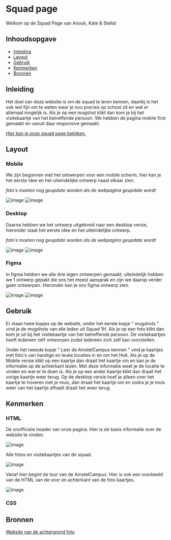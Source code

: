 
# Squad page
Welkom op de Squad Page van Anouk, Kate & Stella!

## Inhoudsopgave
- [Inleiding](#inleiding)
- [Layout](#layout)
- [Gebruik](#gebruik)
- [Kenmerken](#kenmerken)
- [Bronnen](#bronnen)


## Inleiding 
Het doel van deze website is om de squad te leren kennen, daarbij is het ook wel fijn om te weten waar je nou precies op school zit en wat er allemaal mogelijk is.
Als je op een mugshot klikt dan kom je bij het visitekaartje van het betreffende persoon. 
We hebben de pagina mobile first gemaakt en vanuit daar responsive gemaakt.

[Hier kan je onze squad page bekijken.](https://edu.nl/mt7ar)



## Layout

### Mobile
We zijn begonnen met het ontwerpen voor een mobile scherm, hier kan je het eerste idee en het uiteindelijke ontwerp naast elkaar zien.

  *foto's moeten nog geupdate worden als de webpagina geupdate wordt*
  
![image](https://github.com/user-attachments/assets/1ba3f3ed-2532-4b13-8daf-8070c8556b29) ![image](https://github.com/user-attachments/assets/d424a25e-f8f1-4fe4-a45a-afd00a52907c)



### Desktop
Daarna hebben we het ontwerp uitgebreid naar een desktop versie, hieronder staat het eerste idee en het uiteindelijke ontwerp.

  *foto's moeten nog geupdate worden als de webpagina geupdate wordt*

  
![image](https://github.com/user-attachments/assets/92ba98f9-bd73-4413-9de0-c08fd1809425)
![image](https://github.com/user-attachments/assets/7d78a03b-dfc6-468a-8eda-7cd0968777ec)


### Figma

In figma hebben we alle drie eigen ontwerpen gemaakt, uiteindelijk hebben we 1 ontwerp gepakt die ons het meest aansprak en zijn we daarop verder gaan ontwerpen. Hieronder kan je ons figma ontwerp zien.

![image](https://github.com/user-attachments/assets/96ce4c3e-dbf4-444e-9324-878875d4838f)
![image](https://github.com/user-attachments/assets/a4ac9950-3e08-4e8d-b51f-37e48ba39d5a)





## Gebruik
Er staan twee kopjes op de website, onder het eerste kopje " mugshots " vind je de mugshots van alle leden uit Squad 1H. Als je op een foto klikt dan kom je uit bij het visitekaartje van het betreffende persoon. De visitekaartjes heeft iedereen zelf ontworpen zodat iedereen zich zelf kan voorstellen.

Onder het tweede kopje " Leer de AmstelCampus kennen " vind je kaartjes met foto's van handige en leuke locaties in en om het HvA. Als je op de Mobile versie klikt op een kaartje dan draait het kaartje om en kan je de informatie op de achterkant lezen. Met deze informatie weet je de locatie te vinden en wat er te doen is. Als je op een ander kaartje klikt dan draait het vorige kaartje weer terug.
Op de desktop versie hoef je alleen over het kaartje te hoveren met je muis, dan draait het kaartje om en zodra je je muis weer van het kaartje afhaalt draait het weer terug.



## Kenmerken

### HTML
De onofficiele header van onze pagina. Hier is de basis informatie over de website te vinden.

![image](https://github.com/user-attachments/assets/921c5775-e937-48a2-a9db-029e3d440e39)


Alle fotos en visitekaartjes van de squad.

![image](https://github.com/user-attachments/assets/54d0e9dc-84a6-4fd9-9610-4d8d52b5ad8e)



Vanaf hier begint de tour van de AmstelCampus. Hier is ook een voorbeeld van de HTML van de voor en achterkant van de foto kaartjes.

![image](https://github.com/user-attachments/assets/b3423963-cff5-40a4-adbb-e75934de8027)


### CSS




## Bronnen

[Website van de achtergrond foto](https://www.freepik.com/images)
